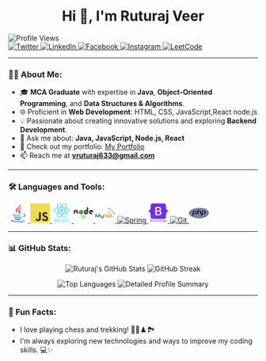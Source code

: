 <p align="center">
  <h1 align="center">Hi 👋, I'm Ruturaj Veer</h1>
  <img src="https://komarev.com/ghpvc/?username=ruturajveer143&label=Profile%20Views&color=ff69b4&style=for-the-badge" alt="Profile Views" />
  <br/>
  <a href="https://twitter.com/ruturaj_143_" target="_blank">
    <img src="https://img.shields.io/badge/Twitter-%231DA1F2.svg?&style=for-the-badge&logo=twitter&logoColor=white&border-radius=50%" alt="Twitter">
  </a>
  <a href="https://linkedin.com/in/ruturaj-veer-143veer" target="_blank">
    <img src="https://img.shields.io/badge/LinkedIn-%230077B5.svg?&style=for-the-badge&logo=linkedin&logoColor=white&border-radius=50%" alt="LinkedIn">
  </a>
  <a href="https://fb.com/ruturaj.veer.37" target="_blank">
    <img src="https://img.shields.io/badge/Facebook-%231877F2.svg?&style=for-the-badge&logo=facebook&logoColor=white&border-radius=50%" alt="Facebook">
  </a>
  <a href="https://instagram.com/ruturaj.143" target="_blank">
    <img src="https://img.shields.io/badge/Instagram-%23E4405F.svg?&style=for-the-badge&logo=instagram&logoColor=white&border-radius=50%" alt="Instagram">
  </a>
  <a href="https://www.leetcode.com/vruturaj633" target="_blank">
    <img src="https://img.shields.io/badge/LeetCode-%23FFA116.svg?&style=for-the-badge&logo=leetcode&logoColor=black&border-radius=50%" alt="LeetCode">
  </a>
</p>

---

### 👨‍💻 About Me:
- 🎓 **MCA Graduate** with expertise in **Java**, **Object-Oriented Programming**, and **Data Structures & Algorithms**.
- 🌐 Proficient in **Web Development**: HTML, CSS, JavaScript,React node.js
- 💡 Passionate about creating innovative solutions and exploring **Backend Development**.
- 💬 Ask me about: **Java, JavaScript, Node.js, React**
- 🌟 Check out my portfolio: [My Portfolio](https://ruturajveer143.github.io/profile/)
- 📫 Reach me at **vruturaj633@gmail.com**

---

### 🛠️ Languages and Tools:
<p align="left">
  <a href="https://www.java.com" target="_blank">
    <img src="https://raw.githubusercontent.com/devicons/devicon/master/icons/java/java-original.svg" alt="Java" width="40" height="40"/>
  </a>
  <a href="https://developer.mozilla.org/en-US/docs/Web/JavaScript" target="_blank">
    <img src="https://raw.githubusercontent.com/devicons/devicon/master/icons/javascript/javascript-original.svg" alt="JavaScript" width="40" height="40"/>
  </a>
  <a href="https://reactjs.org/" target="_blank">
    <img src="https://raw.githubusercontent.com/devicons/devicon/master/icons/react/react-original-wordmark.svg" alt="React" width="40" height="40"/>
  </a>
  <a href="https://nodejs.org" target="_blank">
    <img src="https://raw.githubusercontent.com/devicons/devicon/master/icons/nodejs/nodejs-original-wordmark.svg" alt="Node.js" width="40" height="40"/>
  </a>
  <a href="https://www.mysql.com/" target="_blank">
    <img src="https://raw.githubusercontent.com/devicons/devicon/master/icons/mysql/mysql-original-wordmark.svg" alt="MySQL" width="40" height="40"/>
  </a>
  <a href="https://spring.io/" target="_blank">
    <img src="https://www.vectorlogo.zone/logos/springio/springio-icon.svg" alt="Spring" width="40" height="40"/>
  </a>
  <a href="https://getbootstrap.com" target="_blank">
    <img src="https://raw.githubusercontent.com/devicons/devicon/master/icons/bootstrap/bootstrap-plain-wordmark.svg" alt="Bootstrap" width="40" height="40"/>
  </a>
  <a href="https://git-scm.com/" target="_blank">
    <img src="https://www.vectorlogo.zone/logos/git-scm/git-scm-icon.svg" alt="Git" width="40" height="40"/>
  </a>
  <a href="https://www.php.net" target="_blank">
    <img src="https://raw.githubusercontent.com/devicons/devicon/master/icons/php/php-original.svg" alt="PHP" width="40" height="40"/>
  </a>
</p>

---
### 📊 GitHub Stats:
<p align="center">
  <img src="https://github-readme-stats.vercel.app/api?username=ruturajveer143&show_icons=true&locale=en&theme=radical" alt="Ruturaj's GitHub Stats" width="300" />
  <img src="https://github-readme-streak-stats.herokuapp.com/?user=ruturajveer143&theme=radical" alt="GitHub Streak" width="300" />
</p>

<p align="center">
  <img src="https://github-readme-stats.vercel.app/api/top-langs/?username=ruturajveer143&layout=compact&theme=radical" alt="Top Languages" width="300" />
  <img src="https://github-profile-summary-cards.vercel.app/api/cards/profile-details?username=ruturajveer143&theme=radical" alt="Detailed Profile Summary" width="300" />
</p>

---
### 🚀 Fun Facts:
- I love playing chess and trekking! 🕵️‍♂️♟️🏞️
- I'm always exploring new technologies and ways to improve my coding skills. 💻✨
